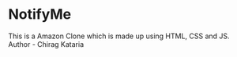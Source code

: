# NotifyMe
This is a Amazon Clone which is made up using HTML, CSS and JS.
<br>
Author - Chirag Kataria
